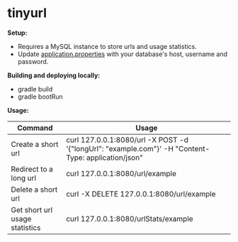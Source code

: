 # tinyurl

**Setup:**

* Requires a MySQL instance to store urls and usage statistics.
* Update [application.properties](src/main/resources/application.properties) with your database's host, username and password.

**Building and deploying locally:**

* gradle build
* gradle bootRun

**Usage:**

| Command                        | Usage                                                                                               |
|--------------------------------|-----------------------------------------------------------------------------------------------------|
| Create a short url             | curl 127.0.0.1:8080/url -X POST -d '{"longUrl": "example.com"}' -H "Content-Type: application/json" |
| Redirect to a long url         | curl 127.0.0.1:8080/url/example                                                                     |
| Delete a short url             | curl -X DELETE 127.0.0.1:8080/url/example                                                           |
| Get short url usage statistics | curl 127.0.0.1:8080/urlStats/example                                                                |
